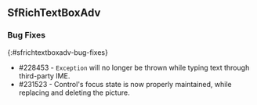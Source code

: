 ## SfRichTextBoxAdv

### Bug Fixes
{:#sfrichtextboxadv-bug-fixes}
* \#228453 - `Exception` will no longer be thrown while typing text through third-party IME.
* \#231523 - Control's focus state is now properly maintained, while replacing and deleting the picture.